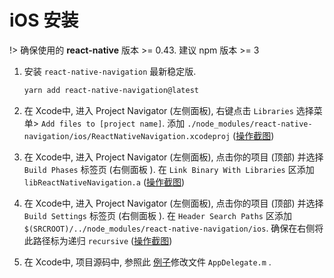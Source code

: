# iOS 安装

!> 确保使用的 **react-native** 版本 >= 0.43. 建议 npm 版本 >= 3

1. 安装 `react-native-navigation` 最新稳定版.

    ```sh
    yarn add react-native-navigation@latest
    ```

2. 在 Xcode中, 进入 Project Navigator (左侧面板), 右键点击 `Libraries` 选择菜单> `Add files to [project name]`. 添加 `./node_modules/react-native-navigation/ios/ReactNativeNavigation.xcodeproj` ([操作截图](https://facebook.github.io/react-native/docs/linking-libraries-ios.html#step-1))

3. 在 Xcode中, 进入 Project Navigator (左侧面板), 点击你的项目 (顶部) 并选择 `Build Phases` 标签页 (右侧面板 ). 在 `Link Binary With Libraries` 区添加 `libReactNativeNavigation.a` ([操作截图](https://facebook.github.io/react-native/docs/linking-libraries-ios.html#step-2))

4. 在 Xcode中, 进入 Project Navigator (左侧面板), 点击你的项目 (顶部) 并选择 `Build Settings` 标签页 (右侧面板 ). 在 `Header Search Paths` 区添加 `$(SRCROOT)/../node_modules/react-native-navigation/ios`. 确保在右侧将此路径标为递归 `recursive` ([操作截图](https://facebook.github.io/react-native/docs/linking-libraries-ios.html#step-3))

5. 在 Xcode中, 项目源码中, 参照此 [例子](https://github.com/wix/react-native-navigation/blob/master/example/ios/example/AppDelegate.m)修改文件 `AppDelegate.m` .

